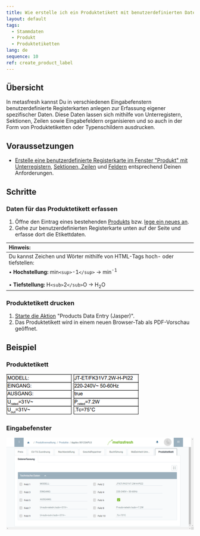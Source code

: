 ```yaml
---
title: Wie erstelle ich ein Produktetikett mit benutzerdefinierten Daten?
layout: default
tags:
  - Stammdaten
  - Produkt
  - Produktetiketten
lang: de
sequence: 10
ref: create_product_label
---
```


## Übersicht
In metasfresh kannst Du in verschiedenen Eingabefenstern benutzerdefinierte Registerkarten anlegen zur Erfassung eigener spezifischer Daten. Diese Daten lassen sich mithilfe von Unterregistern, Sektionen, Zeilen sowie Eingabefeldern organisieren und so auch in der Form von Produktetiketten oder Typenschildern ausdrucken.

## Voraussetzungen
- [Erstelle eine benutzerdefinierte Registerkarte im Fenster "Produkt" mit Unterregistern](Benutzerdefinierte_Registerkarte_anlegen), [Sektionen, Zeilen](Unterregister_Sektion_hinzufuegen) und [Feldern](Sektionszeilen_Felder_hinzufuegen) entsprechend Deinen Anforderungen.

## Schritte

### Daten für das Produktetikett erfassen
1. Öffne den Eintrag eines bestehenden [Produkts](Menu) bzw. [lege ein neues an](NeuesProdukt).
1. Gehe zur benutzerdefinierten Registerkarte unten auf der Seite und erfasse dort die Etikettdaten.

| **Hinweis:** |
| :--- |
| Du kannst Zeichen und Wörter mithilfe von HTML-Tags hoch- oder tiefstellen: |
| • **Hochstellung:** min`<sup>`-1`</sup>` &rarr; min<sup>-1</sup><br><br> • **Tiefstellung:** H`<sub>`2`</sub>`O &rarr; H<sub>2</sub>O |

### Produktetikett drucken
1. [Starte die Aktion](AktionStarten) "Products Data Entry (Jasper)".
1. Das Produktetikett wird in einem neuen Browser-Tab als PDF-Vorschau geöffnet.

## Beispiel

### Produktetikett
![](assets/Produktetikett_Typenschild.png)

### Eingabefenster
![](assets/Produktetikett_Registerkarte.png)
